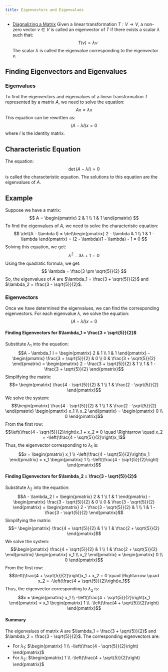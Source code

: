 ```yaml
---
title: Eigenvectors and Eigenvalues
---
```


- [Diagnalizing a Matrix](/matrices-and-linear-transformations/diagnalizing-a-matrix)
Given a linear transformation $T: V \to V$, a non-zero vector $v \in V$ is called an eigenvector of $T$ if there exists a scalar $\lambda$ such that:
$$
T(v) = \lambda v
$$
The scalar $\lambda$ is called the eigenvalue corresponding to the eigenvector $v$.
## Finding Eigenvectors and Eigenvalues
### Eigenvalues
To find the eigenvectors and eigenvalues of a linear transformation $T$ represented by a matrix $A$, we need to solve the equation:
$$
Ax = \lambda x
$$
This equation can be rewritten as:
$$
(A - \lambda I)x = 0
$$
where $I$ is the identity matrix.
## Characteristic Equation
The equation:
$$
\det(A - \lambda I) = 0
$$
is called the characteristic equation. The solutions to this equation are the eigenvalues of $A$.
## Example
Suppose we have a matrix:
$$
A = \begin{pmatrix}
2 & 1 \\
1 & 1
\end{pmatrix}
$$
To find the eigenvalues of $A$, we need to solve the characteristic equation:
$$
\det(A - \lambda I) = \det\begin{pmatrix}
2 - \lambda & 1 \\
1 & 1 - \lambda
\end{pmatrix} = (2 - \lambda)(1 - \lambda) - 1 = 0
$$
Solving this equation, we get:
$$
\lambda^2 - 3\lambda + 1 = 0
$$
Using the quadratic formula, we get:
$$
\lambda = \frac{3 \pm \sqrt{5}}{2}
$$
So, the eigenvalues of $A$ are $\lambda_1 = \frac{3 + \sqrt{5}}{2}$ and $\lambda_2 = \frac{3 - \sqrt{5}}{2}$.
### Eigenvectors
Once we have determined the eigenvalues, we can find the corresponding eigenvectors. For each eigenvalue $\lambda$, we solve the equation:
$$(A - \lambda I)x = 0$$
#### Finding Eigenvectors for $\lambda_1 = \frac{3 + \sqrt{5}}{2}$
Substitute $\lambda_1$ into the equation:
$$A - \lambda_1 I = \begin{pmatrix} 2 & 1 \\ 1 & 1 \end{pmatrix} - \begin{pmatrix} \frac{3 + \sqrt{5}}{2} & 0 \\ 0 & \frac{3 + \sqrt{5}}{2} \end{pmatrix} = \begin{pmatrix} 2 - \frac{3 + \sqrt{5}}{2} & 1 \\ 1 & 1 - \frac{3 + \sqrt{5}}{2} \end{pmatrix}$$
Simplifying the matrix:
$$= \begin{pmatrix} \frac{4 - \sqrt{5}}{2} & 1 \\ 1 & \frac{2 - \sqrt{5}}{2} \end{pmatrix}$$
We solve the system:
$$\begin{pmatrix} \frac{4 - \sqrt{5}}{2} & 1 \\ 1 & \frac{2 - \sqrt{5}}{2} \end{pmatrix} \begin{pmatrix} x_1 \\ x_2 \end{pmatrix} = \begin{pmatrix} 0 \\ 0 \end{pmatrix}$$
From the first row:
$$\left(\frac{4 - \sqrt{5}}{2}\right)x_1 + x_2 = 0 \quad \Rightarrow \quad x_2 = -\left(\frac{4 - \sqrt{5}}{2}\right)x_1$$
Thus, the eigenvector corresponding to $\lambda_1$ is:
$$x = \begin{pmatrix} x_1 \\ -\left(\frac{4 - \sqrt{5}}{2}\right)x_1 \end{pmatrix} = x_1 \begin{pmatrix} 1 \\ -\left(\frac{4 - \sqrt{5}}{2}\right) \end{pmatrix}$$
#### Finding Eigenvectors for $\lambda_2 = \frac{3 - \sqrt{5}}{2}$
Substitute $\lambda_2$ into the equation:
$$A - \lambda_2 I = \begin{pmatrix} 2 & 1 \\ 1 & 1 \end{pmatrix} - \begin{pmatrix} \frac{3 - \sqrt{5}}{2} & 0 \\ 0 & \frac{3 - \sqrt{5}}{2} \end{pmatrix} = \begin{pmatrix} 2 - \frac{3 - \sqrt{5}}{2} & 1 \\ 1 & 1 - \frac{3 - \sqrt{5}}{2} \end{pmatrix}$$
Simplifying the matrix:
$$= \begin{pmatrix} \frac{4 + \sqrt{5}}{2} & 1 \\ 1 & \frac{2 + \sqrt{5}}{2} \end{pmatrix}$$
We solve the system:
$$\begin{pmatrix} \frac{4 + \sqrt{5}}{2} & 1 \\ 1 & \frac{2 + \sqrt{5}}{2} \end{pmatrix} \begin{pmatrix} x_1 \\ x_2 \end{pmatrix} = \begin{pmatrix} 0 \\ 0 \end{pmatrix}$$
From the first row:
$$\left(\frac{4 + \sqrt{5}}{2}\right)x_1 + x_2 = 0 \quad \Rightarrow \quad x_2 = -\left(\frac{4 + \sqrt{5}}{2}\right)x_1$$
Thus, the eigenvector corresponding to $\lambda_2$ is:
$$x = \begin{pmatrix} x_1 \\ -\left(\frac{4 + \sqrt{5}}{2}\right)x_1 \end{pmatrix} = x_1 \begin{pmatrix} 1 \\ -\left(\frac{4 + \sqrt{5}}{2}\right) \end{pmatrix}$$
#### Summary
The eigenvalues of matrix $A$ are $\lambda_1 = \frac{3 + \sqrt{5}}{2}$ and $\lambda_2 = \frac{3 - \sqrt{5}}{2}$. The corresponding eigenvectors are:
- For $\lambda_1$: $\begin{pmatrix} 1 \\ -\left(\frac{4 - \sqrt{5}}{2}\right) \end{pmatrix}$
- For $\lambda_2$: $\begin{pmatrix} 1 \\ -\left(\frac{4 + \sqrt{5}}{2}\right) \end{pmatrix}$